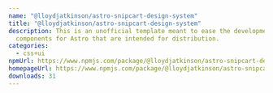 ```yaml
---
name: "@lloydjatkinson/astro-snipcart-design-system"
title: "@lloydjatkinson/astro-snipcart-design-system"
description: This is an unofficial template meant to ease the development of
  components for Astro that are intended for distribution.
categories:
  - css+ui
npmUrl: https://www.npmjs.com/package/@lloydjatkinson/astro-snipcart-design-system
homepageUrl: https://www.npmjs.com/package/@lloydjatkinson/astro-snipcart-design-system
downloads: 31
---
```

